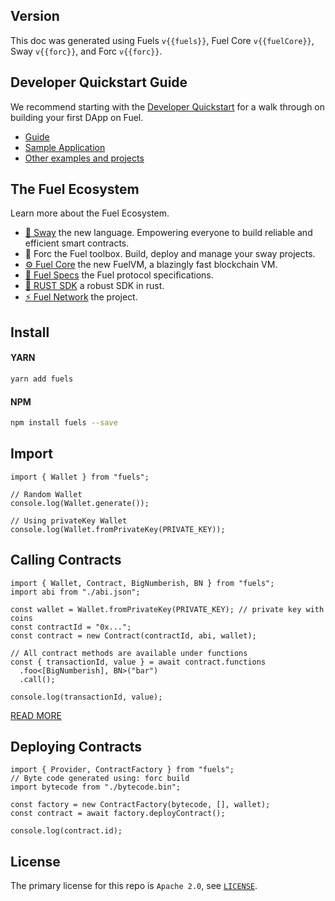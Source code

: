<script setup>
  import { data } from './versions.data'
  const { forc, fuels, fuelCore } = data
  const url = `https://fuellabs.github.io/sway/v${forc}/book/forc/index.html`
  const logoSrc = './fuel-logo.png'
</script>

## Version

This doc was generated using Fuels `v{{fuels}}`, Fuel Core `v{{fuelCore}}`, Sway `v{{forc}}`, and Forc `v{{forc}}`.

## Developer Quickstart Guide

We recommend starting with the [Developer Quickstart](https://fuellabs.github.io/fuel-docs/master/quickstart/developer-quickstart.html) for a walk through on building your first DApp on Fuel.

- [Guide](./guide/)
- [Sample Application](https://github.com/FuelLabs/beta2-quickstart)
- [Other examples and projects](https://github.com/FuelLabs/sway-applications)

## The Fuel Ecosystem

Learn more about the Fuel Ecosystem.

- [🌴 Sway](https://fuellabs.github.io/sway/) the new language. Empowering everyone to build reliable and efficient smart contracts.
- <a :href="url" target="_blank" rel="noreferrer">🧰 Forc</a> the Fuel toolbox. Build, deploy and manage your sway projects.
- [⚙️ Fuel Core](https://github.com/FuelLabs/fuel-core) the new FuelVM, a blazingly fast blockchain VM.
- [🔗 Fuel Specs](https://github.com/FuelLabs/fuel-specs) the Fuel protocol specifications.
- [🦀 RUST SDK](https://github.com/FuelLabs/fuels-rs) a robust SDK in rust.
- [⚡ Fuel Network](https://fuel.network/) the project.

## Install

#### YARN

```sh
yarn add fuels
```

#### NPM

```sh
npm install fuels --save
```

## Import

<!-- TODO: stop using hardcoded snippets -->

```ts:line-numbers
import { Wallet } from "fuels";

// Random Wallet
console.log(Wallet.generate());

// Using privateKey Wallet
console.log(Wallet.fromPrivateKey(PRIVATE_KEY));
```

## Calling Contracts

<!-- TODO: stop using hardcoded snippets -->

```ts:line-numbers
import { Wallet, Contract, BigNumberish, BN } from "fuels";
import abi from "./abi.json";

const wallet = Wallet.fromPrivateKey(PRIVATE_KEY); // private key with coins
const contractId = "0x...";
const contract = new Contract(contractId, abi, wallet);

// All contract methods are available under functions
const { transactionId, value } = await contract.functions
  .foo<[BigNumberish], BN>("bar")
  .call();

console.log(transactionId, value);
```

[READ MORE](./guide/contracts/)

## Deploying Contracts

<!-- TODO: stop using hardcoded snippets -->

```ts:line-numbers
import { Provider, ContractFactory } from "fuels";
// Byte code generated using: forc build
import bytecode from "./bytecode.bin";

const factory = new ContractFactory(bytecode, [], wallet);
const contract = await factory.deployContract();

console.log(contract.id);
```

## License

The primary license for this repo is `Apache 2.0`, see [`LICENSE`](https://github.com/FuelLabs/fuels-ts/blob/master/LICENSE).

